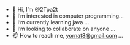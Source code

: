- 👋 Hi, I’m @2Tpa2t 
- 👀 I’m interested in computer programming...
- 🌱 I’m currently learning java ...
- 💞️ I’m looking to collaborate on anyone ...
- 📫 How to reach me, yornat8@gmail.com ...
<!---
2Tpa2t/2Tpa2t is a ✨ special ✨ repository because its `README.md` (this file) appears on your GitHub profile.
You can click the Preview link to take a look at your changes.
--->
